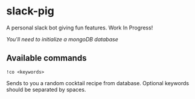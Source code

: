 slack-pig
=========

A personal slack bot giving fun features. Work In Progress!

*You'll need to initialize a mongoDB database*

Available commands
------------------

```
!co <keywords>
```

Sends to you a random cocktail recipe from database. Optional keywords should be separated by spaces.
